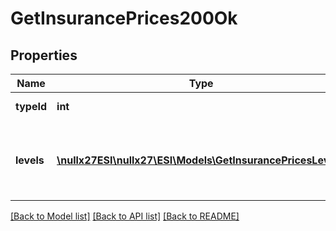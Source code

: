 # GetInsurancePrices200Ok

## Properties
Name | Type | Description | Notes
------------ | ------------- | ------------- | -------------
**typeId** | **int** | type_id integer | 
**levels** | [**\nullx27ESI\nullx27\ESI\Models\GetInsurancePricesLevel[]**](GetInsurancePricesLevel.md) | A list of a available insurance levels for this ship type | 

[[Back to Model list]](../README.md#documentation-for-models) [[Back to API list]](../README.md#documentation-for-api-endpoints) [[Back to README]](../README.md)


